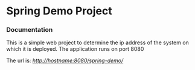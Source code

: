 # Spring Demo Project

### Documentation
This is a simple web project to determine the ip address of the system
on which it is deployed.
The application runs on port 8080 

The url is:
_[http://hostname:8080/spring-demo/]()_
